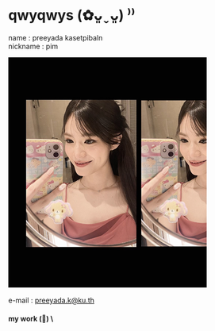 # qwyqwys (✿ᴗ͈ˬᴗ͈) ⁾⁾
  name : preeyada kasetpibaln \
  nickname : pim
  
  ![Profile](profile/profile_icon.png)

  e-mail : preeyada.k@ku.th

  #### my work (🥞) \
